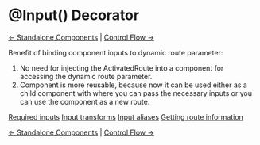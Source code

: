 # @Input() Decorator

[&larr; Standalone Components](./Standalone.md) | [Control Flow &rarr;](./ControlFlow.md)

Benefit of binding component inputs to dynamic route parameter:

1. No need for injecting the ActivatedRoute into a component for accessing the dynamic route parameter.
2. Component is more reusable, because now it can be used either as a child component with where you can pass the necessary inputs or you can use the component as a new route.

[Required inputs](https://angular.dev/guide/components/inputs#required-inputs)
[Input transforms](https://angular.dev/guide/components/inputs#input-transforms)
[Input aliases](https://angular.dev/guide/components/inputs#input-aliases)
[Getting route information](https://angular.dev/guide/routing/common-router-tasks#getting-route-information)

[&larr; Standalone Components](./Standalone.md) | [Control Flow &rarr;](./ControlFlow.md)
